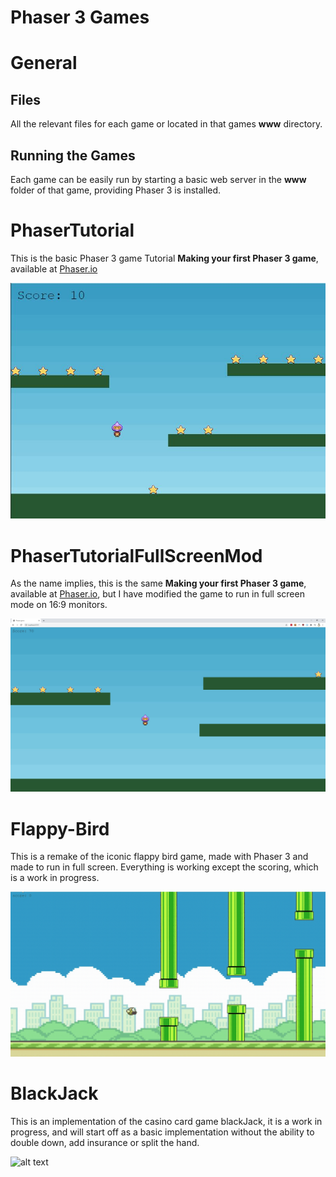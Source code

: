 # Phaser 3 Games

# General

## Files

All the relevant files for each game or located in that games **www** directory.

## Running the Games

Each game can be easily run by starting a basic web server in the **www** folder of that game, providing Phaser 3 is installed.

# PhaserTutorial

This is the basic Phaser 3 game Tutorial **Making your first Phaser 3 game**, available at [Phaser.io](https://phaser.io/tutorials/making-your-first-phaser-3-game)

![alt text](https://github.com/Wayne-Dreyer/Phaser3-Games/blob/main/PhaserTutorial.JPG?raw=true)

# PhaserTutorialFullScreenMod

As the name implies, this is the same **Making your first Phaser 3 game**, available at [Phaser.io](https://phaser.io/tutorials/making-your-first-phaser-3-game), but I have modified the game to run in full screen mode on 16:9 monitors.

![alt text](https://github.com/Wayne-Dreyer/Phaser3-Games/blob/main/PhaserTutorialFullScreenMod.JPG?raw=true)

# Flappy-Bird

This is a remake of the iconic flappy bird game, made with Phaser 3 and made to run in full screen.
Everything is working except the scoring, which is a work in progress.

![alt text](https://github.com/Wayne-Dreyer/Phaser3-Games/blob/main/FlappyBird.gif?raw=true)

# BlackJack

This is an implementation of the casino card game blackJack, it is a work in progress, and will start off as a basic implementation without the ability to double down, add insurance or split the hand.

![alt text](https://github.com/Wayne-Dreyer/Phaser3-Games/blob/main/BlackJack.PNG?raw=true)

